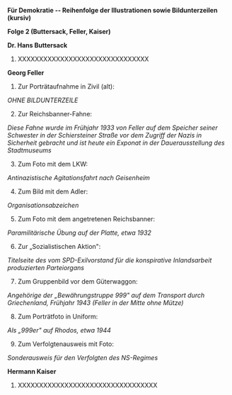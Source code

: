 **Für Demokratie -- Reihenfolge der Illustrationen sowie Bildunterzeilen
(kursiv)**

**Folge 2 (Buttersack, Feller, Kaiser)**

**Dr. Hans Buttersack**

1.  XXXXXXXXXXXXXXXXXXXXXXXXXXXXXXX

**Georg Feller**

1.  Zur Porträtaufnahme in Zivil (alt):

*OHNE BILDUNTERZEILE*

2.  Zur Reichsbanner-Fahne:

*Diese Fahne wurde im Frühjahr 1933 von Feller auf dem Speicher seiner
Schwester in der Schiersteiner Straße vor dem Zugriff der Nazis in
Sicherheit gebracht und ist heute ein Exponat in der Dauerausstellung
des Stadtmuseums*

3.  Zum Foto mit dem LKW:

*Antinazistische Agitationsfahrt nach Geisenheim*

4.  Zum Bild mit dem Adler:

*Organisationsabzeichen*

5.  Zum Foto mit dem angetretenen Reichsbanner:

*Paramilitärische Übung auf der Platte, etwa 1932*

6.  Zur „Sozialistischen Aktion":

*Titelseite des vom SPD-Exilvorstand für die konspirative Inlandsarbeit
produzierten Parteiorgans*

7.  Zum Gruppenbild vor dem Güterwaggon:

*Angehörige der „Bewährungstruppe 999" auf dem Transport durch
Griechenland, Frühjahr 1943 (Feller in der Mitte ohne Mütze)*

8.  Zum Porträtfoto in Uniform:

*Als „999er" auf Rhodos, etwa 1944*

9.  Zum Verfolgtenausweis mit Foto:

*Sonderausweis für den Verfolgten des NS-Regimes*

**Hermann Kaiser**

1.  XXXXXXXXXXXXXXXXXXXXXXXXXXXXXXXXX
